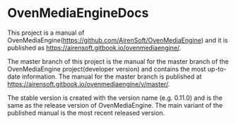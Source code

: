 # OvenMediaEngineDocs

This project is a manual of OvenMediaEngine(https://github.com/AirenSoft/OvenMediaEngine) and it is published as https://airensoft.gitbook.io/ovenmediaengine/.

The master branch of this project is the manual for the master branch of the OvenMediaEngine project(developer version) and contains the most up-to-date information. The manual for the master branch is published at https://airensoft.gitbook.io/ovenmediaengine/v/master/.

The stable version is created with the version name (e.g. 0.11.0) and is the same as the release version of OvenMediaEngine. The main variant of the published manual is the most recent released version.
